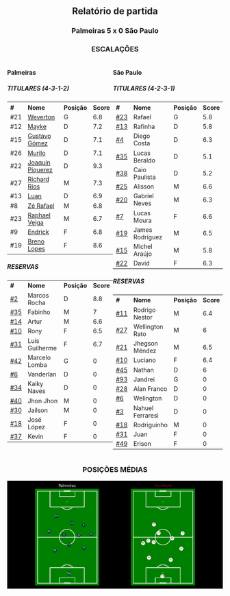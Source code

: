 <h2 style="text-align: center;">Relatório de partida</h3>

<h3 style="text-align: center;">Palmeiras 5 x 0 São Paulo</h3>

<h3 style="text-align: center;">ESCALAÇÕES</h3>

<div style="text-align: left; display: grid; grid-template-columns: 1fr 1fr;">
  <div>
    <h4>Palmeiras</h4>
    <table>
        <h5>TITULARES (4-3-1-2)</h5>
        <th>
        #
        </th>
        <th>
        Nome
        </th>
        <th>
        Posição
        </th>
        <th>
        Score
        </th>
        <tr>
            <td>#21
            </td>
            <td><a href="../players/11067464_243529.md">Weverton</a>
            </td>
            <td>G
            </td>
            <td>6.8
            </td>
        </tr><tr>
            <td>#12
            </td>
            <td><a href="../players/11067464_273329.md">Mayke</a>
            </td>
            <td>D
            </td>
            <td>7.2
            </td>
        </tr><tr>
            <td>#15
            </td>
            <td><a href="../players/11067464_220833.md">Gustavo Gómez</a>
            </td>
            <td>D
            </td>
            <td>7.1
            </td>
        </tr><tr>
            <td>#26
            </td>
            <td><a href="../players/11067464_874729.md">Murilo</a>
            </td>
            <td>D
            </td>
            <td>7.1
            </td>
        </tr><tr>
            <td>#22
            </td>
            <td><a href="../players/11067464_881110.md">Joaquín Piquerez</a>
            </td>
            <td>D
            </td>
            <td>9.3
            </td>
        </tr><tr>
            <td>#27
            </td>
            <td><a href="../players/11067464_1015292.md">Richard Ríos</a>
            </td>
            <td>M
            </td>
            <td>7.3
            </td>
        </tr><tr>
            <td>#13
            </td>
            <td><a href="../players/11067464_250351.md">Luan</a>
            </td>
            <td>D
            </td>
            <td>6.9
            </td>
        </tr><tr>
            <td>#8
            </td>
            <td><a href="../players/11067464_329069.md">Zé Rafael</a>
            </td>
            <td>M
            </td>
            <td>6.8
            </td>
        </tr><tr>
            <td>#23
            </td>
            <td><a href="../players/11067464_840020.md">Raphael Veiga</a>
            </td>
            <td>M
            </td>
            <td>6.7
            </td>
        </tr><tr>
            <td>#9
            </td>
            <td><a href="../players/11067464_1174937.md">Endrick</a>
            </td>
            <td>F
            </td>
            <td>6.8
            </td>
        </tr><tr>
            <td>#19
            </td>
            <td><a href="../players/11067464_937552.md">Breno Lopes</a>
            </td>
            <td>F
            </td>
            <td>8.6
            </td>
        </tr>
        </table>
        <table>
        <h5> RESERVAS</h5>
        <th>
        #
        </th>
        <th>
        Nome
        </th>
        <th>
        Posição
        </th>
        <th>
        Score
        </th>
        <tr>
            <td><a href="./players/11067464_82576.md">#2</a>
            </td>
            <td>Marcos Rocha
            </td>
            <td>D
            </td>
            <td>8.8
            </td>
        </tr><tr>
            <td><a href="./players/11067464_1117513.md">#35</a>
            </td>
            <td>Fabinho
            </td>
            <td>M
            </td>
            <td>7
            </td>
        </tr><tr>
            <td><a href="./players/11067464_841128.md">#14</a>
            </td>
            <td>Artur
            </td>
            <td>M
            </td>
            <td>6.6
            </td>
        </tr><tr>
            <td><a href="./players/11067464_835260.md">#10</a>
            </td>
            <td>Rony
            </td>
            <td>F
            </td>
            <td>6.5
            </td>
        </tr><tr>
            <td><a href="./players/11067464_1464248.md">#31</a>
            </td>
            <td>Luis Guilherme
            </td>
            <td>F
            </td>
            <td>6.7
            </td>
        </tr><tr>
            <td><a href="./players/11067464_34141.md">#42</a>
            </td>
            <td>Marcelo Lomba
            </td>
            <td>G
            </td>
            <td>0
            </td>
        </tr><tr>
            <td><a href="./players/11067464_1067640.md">#6</a>
            </td>
            <td>Vanderlan
            </td>
            <td>D
            </td>
            <td>0
            </td>
        </tr><tr>
            <td><a href="./players/11067464_1167068.md">#34</a>
            </td>
            <td>Kaiky Naves
            </td>
            <td>D
            </td>
            <td>0
            </td>
        </tr><tr>
            <td><a href="./players/11067464_1167069.md">#40</a>
            </td>
            <td>Jhon Jhon
            </td>
            <td>M
            </td>
            <td>0
            </td>
        </tr><tr>
            <td><a href="./players/11067464_794861.md">#30</a>
            </td>
            <td>Jailson
            </td>
            <td>M
            </td>
            <td>0
            </td>
        </tr><tr>
            <td><a href="./players/11067464_1094179.md">#18</a>
            </td>
            <td>José López
            </td>
            <td>F
            </td>
            <td>0
            </td>
        </tr><tr>
            <td><a href="./players/11067464_1112879.md">#37</a>
            </td>
            <td>Kevin
            </td>
            <td>F
            </td>
            <td>0
            </td>
        </tr>
     </table>
</div>
  <div>
    <h4>São Paulo</h4>
    <table>
        <h5>TITULARES (4-2-3-1)</h5>
        <th>
        #
        </th>
        <th>
        Nome
        </th>
        <th>
        Posição
        </th>
        <th>
        Score
        </th>
        <tr>
            <td><a href="./players/11067464_33132.md">#23</a>
            </td>
            <td>Rafael
            </td>
            <td>G
            </td>
            <td>5.8
            </td>
        </tr><tr>
            <td><a href="./players/11067464_12634.md">#13</a>
            </td>
            <td>Rafinha
            </td>
            <td>D
            </td>
            <td>5.8
            </td>
        </tr><tr>
            <td><a href="./players/11067464_995293.md">#4</a>
            </td>
            <td>Diego Costa
            </td>
            <td>D
            </td>
            <td>6.3
            </td>
        </tr><tr>
            <td><a href="./players/11067464_1108441.md">#35</a>
            </td>
            <td>Lucas Beraldo
            </td>
            <td>D
            </td>
            <td>5.1
            </td>
        </tr><tr>
            <td><a href="./players/11067464_931591.md">#38</a>
            </td>
            <td>Caio Paulista
            </td>
            <td>D
            </td>
            <td>5.2
            </td>
        </tr><tr>
            <td><a href="./players/11067464_291723.md">#25</a>
            </td>
            <td>Alisson
            </td>
            <td>M
            </td>
            <td>6.6
            </td>
        </tr><tr>
            <td><a href="./players/11067464_875294.md">#20</a>
            </td>
            <td>Gabriel Neves
            </td>
            <td>M
            </td>
            <td>6.3
            </td>
        </tr><tr>
            <td><a href="./players/11067464_149710.md">#7</a>
            </td>
            <td>Lucas Moura
            </td>
            <td>F
            </td>
            <td>6.6
            </td>
        </tr><tr>
            <td><a href="./players/11067464_107414.md">#19</a>
            </td>
            <td>James Rodríguez
            </td>
            <td>M
            </td>
            <td>6.5
            </td>
        </tr><tr>
            <td><a href="./players/11067464_924857.md">#15</a>
            </td>
            <td>Michel Araújo
            </td>
            <td>M
            </td>
            <td>5.8
            </td>
        </tr><tr>
            <td><a href="./players/11067464_840291.md">#22</a>
            </td>
            <td>David
            </td>
            <td>F
            </td>
            <td>6.3
            </td>
        </tr>
        </table>
        <table>
        <h5> RESERVAS</h5>
        <th>
        #
        </th>
        <th>
        Nome
        </th>
        <th>
        Posição
        </th>
        <th>
        Score
        </th>
        <tr>
            <td><a href="./players/11067464_905461.md">#11</a>
            </td>
            <td>Rodrigo Nestor
            </td>
            <td>M
            </td>
            <td>6.4
            </td>
        </tr><tr>
            <td><a href="./players/11067464_865356.md">#27</a>
            </td>
            <td>Wellington Rato
            </td>
            <td>M
            </td>
            <td>6
            </td>
        </tr><tr>
            <td><a href="./players/11067464_590150.md">#21</a>
            </td>
            <td>Jhegson Méndez
            </td>
            <td>M
            </td>
            <td>6.5
            </td>
        </tr><tr>
            <td><a href="./players/11067464_282557.md">#10</a>
            </td>
            <td>Luciano
            </td>
            <td>F
            </td>
            <td>6.4
            </td>
        </tr><tr>
            <td><a href="./players/11067464_1116955.md">#45</a>
            </td>
            <td>Nathan
            </td>
            <td>D
            </td>
            <td>6
            </td>
        </tr><tr>
            <td><a href="./players/11067464_874979.md">#93</a>
            </td>
            <td>Jandrei
            </td>
            <td>G
            </td>
            <td>0
            </td>
        </tr><tr>
            <td><a href="./players/11067464_875402.md">#28</a>
            </td>
            <td>Alan Franco
            </td>
            <td>D
            </td>
            <td>0
            </td>
        </tr><tr>
            <td><a href="./players/11067464_1009920.md">#6</a>
            </td>
            <td>Welington
            </td>
            <td>D
            </td>
            <td>0
            </td>
        </tr><tr>
            <td><a href="./players/11067464_881215.md">#3</a>
            </td>
            <td>Nahuel Ferraresi
            </td>
            <td>D
            </td>
            <td>0
            </td>
        </tr><tr>
            <td><a href="./players/11067464_1200730.md">#18</a>
            </td>
            <td>Rodriguinho
            </td>
            <td>M
            </td>
            <td>0
            </td>
        </tr><tr>
            <td><a href="./players/11067464_1009928.md">#31</a>
            </td>
            <td>Juan
            </td>
            <td>F
            </td>
            <td>0
            </td>
        </tr><tr>
            <td><a href="./players/11067464_1089111.md">#49</a>
            </td>
            <td>Erison
            </td>
            <td>F
            </td>
            <td>0
            </td>
        </tr>
     </table>
  </div>
</div>

<h3 style="text-align: center;">POSIÇÕES MÉDIAS</h3>
<img src=avg_positions/11067464.png>